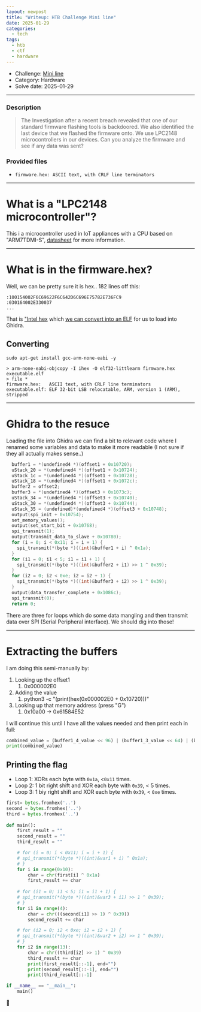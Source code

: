 ```yaml
---
layout: newpost
title: "Writeup: HTB Challenge Mini line"
date: 2025-01-29
categories:
  - tech
tags:
  - htb
  - ctf
  - hardware
---
```


- Challenge: [Mini line](https://app.hackthebox.com/challenges/miniline)
- Category: Hardware
- Solve date: 2025-01-29

---

### Description

> The Investigation after a recent breach revealed that one of our standard firmware flashing tools is backdoored. We also identified the last device that we flashed the firmware onto. We use LPC2148 microcontrollers in our devices. Can you analyze the firmware and see if any data was sent?

### Provided files

- `firmware.hex: ASCII text, with CRLF line terminators`

---

# What is a "LPC2148 microcontroller"?

This i a microcontroller used in IoT appliances with a CPU based on "ARM7TDMI-S", [datasheet](https://www.nxp.com/docs/en/data-sheet/LPC2141_42_44_46_48.pdf) for more information.

---

# What is in the firmware.hex?

Well, we can be pretty sure it is hex.. 182 lines off this:
```
:100154002F6C69622F6C642D6C696E75782E736FC9
:030164002E330037
...
```

That is ["Intel hex](https://en.wikipedia.org/wiki/Intel_HEX) which [we can convert into an ELF](https://community.st.com/t5/automotive-mcus/how-to-convert-hex-file-to-elf-file/td-p/335527) for us to load into Ghidra.

## Converting

`sudo apt-get install gcc-arm-none-eabi -y`

```
> arm-none-eabi-objcopy -I ihex -O elf32-littlearm firmware.hex executable.elf
> file *
firmware.hex:   ASCII text, with CRLF line terminators
executable.elf: ELF 32-bit LSB relocatable, ARM, version 1 (ARM), stripped
```

---

# Ghidra to the resuce

Loading the file into Ghidra we can find a bit to relevant code where I renamed some variables and data to make it more readable (I not sure if they all actually makes sense..)

```c
  buffer1 = *(undefined4 *)(offset1 + 0x10720);
  uStack_20 = *(undefined4 *)(offset1 + 0x10724);
  uStack_1c = *(undefined4 *)(offset1 + 0x10728);
  uStack_18 = *(undefined4 *)(offset1 + 0x1072c);
  buffer2 = offset2;
  buffer3 = *(undefined4 *)(offset3 + 0x1073c);
  uStack_34 = *(undefined4 *)(offset3 + 0x10740);
  uStack_30 = *(undefined4 *)(offset3 + 0x10744);
  uStack_35 = (undefined)*(undefined4 *)(offset3 + 0x10748);
  output(spi_init + 0x10754);
  set_memory_values();
  output(set_start_bit + 0x10768);
  spi_transmit(1);
  output(transmit_data_to_slave + 0x10780);
  for (i = 0; i < 0x11; i = i + 1) {
    spi_transmit(*(byte *)((int)&buffer1 + i) ^ 0x1a);
  }
  for (i1 = 0; i1 < 5; i1 = i1 + 1) {
    spi_transmit(*(byte *)((int)&buffer2 + i1) >> 1 ^ 0x39);
  }
  for (i2 = 0; i2 < 0xe; i2 = i2 + 1) {
    spi_transmit(*(byte *)((int)&buffer3 + i2) >> 1 ^ 0x39);
  }
  output(data_transfer_complete + 0x1086c);
  spi_transmit(0);
  return 0;
```

There are three for loops which do some data mangling and then transmit data over SPI (Serial Peripheral interface). We should dig into those!

---

# Extracting the buffers

I am doing this semi-manually by:
1. Looking up the offset1
	1. 0x000002E0
2. Adding the value
	1. python3 -c "(print(hex(0x000002E0 + 0x10720)))"
3. Looking up that memory address (press "G")
	1. 0x10a00 -> 0x61584E52

I will continue this until I have all the values needed and then print each in full:

```python
combined_value = (buffer1_4_value << 96) | (buffer1_3_value << 64) | (buffer1_2_value << 32) | buffer1_1_value
print(combined_value)
```

## Printing the flag

- Loop 1: XORs each byte with `0x1a`, <`0x11` times.
- Loop 2: 1 bit right shift and XOR each byte with `0x39`, < 5 times.
- Loop 3: 1 biy right shift and XOR each byte with `0x39`, < `0xe` times.

```python
first= bytes.fromhex('..')
second = bytes.fromhex('..')
third = bytes.fromhex('..')
 
def main():
	first_result = ""
	second_result = ""
	third_result = ""

	# for (i = 0; i < 0x11; i = i + 1) {
	# spi_transmit(*(byte *)((int)&var1 + i) ^ 0x1a);
	# }
	for i in range(0x10):
		char = chr(first[i] ^ 0x1a)
		first_result += char
	
	# for (i1 = 0; i1 < 5; i1 = i1 + 1) {
	# spi_transmit(*(byte *)((int)&var3 + i1) >> 1 ^ 0x39);
	# }
	for i1 in range(4):
		char = chr(((second[i1] >> 1) ^ 0x39))
		second_result += char

	# for (i2 = 0; i2 < 0xe; i2 = i2 + 1) {
	# spi_transmit(*(byte *)((int)&var2 + i2) >> 1 ^ 0x39);
	# }
	for i2 in range(13):
		char = chr((third[i2] >> 1) ^ 0x39)
		third_result += char  
		print(first_result[::-1], end="")
		print(second_result[::-1], end="")
		print(third_result[::-1]

if __name__ == "__main__":
	main()
```

:checkered_flag:
